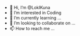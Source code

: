 - 👋 Hi, I’m @LokIKuna
- 👀 I’m interested in Coding
- 🌱 I’m currently learning ...
- 💞️ I’m looking to collaborate on ...
- 📫 How to reach me ...

<!---
LokIKuna/LokIKuna is a ✨ special ✨ repository because its `README.md` (this file) appears on your GitHub profile.
You can click the Preview link to take a look at your changes.
--->
